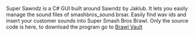 Super Sawndz is a C# GUI built around Sawndz by Jaklub. It lets you easily manage the sound files of smashbros\_sound.brsar. Easily find wav ids and insert your customer sounds into Super Smash Bros Brawl.
Only the source code is here, to download the program go to [Brawl Vault](http://forums.kc-mm.com/Gallery/BrawlView.php?Number=27683)
